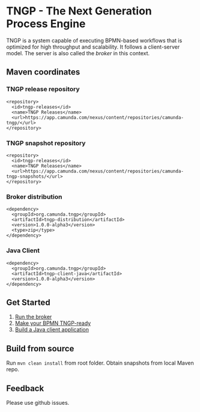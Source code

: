 TNGP - The Next Generation Process Engine
=========================================

TNGP is a system capable of executing BPMN-based workflows that is optimized for high throughput and scalability. It follows a client-server model. The server is also called the *broker* in this context.

Maven coordinates
-----------------

### TNGP release repository

```
<repository>
  <id>tngp-releases</id>
  <name>TNGP Releases</name>
  <url>https://app.camunda.com/nexus/content/repositories/camunda-tngp/</url>
</repository>
```

### TNGP snapshot repository

```
<repository>
  <id>tngp-releases</id>
  <name>TNGP Releases</name>
  <url>https://app.camunda.com/nexus/content/repositories/camunda-tngp-snapshots/</url>
</repository>
```

### Broker distribution

```
<dependency>
  <groupId>org.camunda.tngp</groupId>
  <artifactId>tngp-distribution</artifactId>
  <version>1.0.0-alpha3</version>
  <type>zip</type>
</dependency>
```

### Java Client

```
<dependency>
  <groupId>org.camunda.tngp</groupId>
  <artifactId>tngp-client-java</artifactId>
  <version>1.0.0-alpha3</version>
</dependency>
```

Get Started
-----------

1. [Run the broker](docs/content/get-started/broker.md)
1. [Make your BPMN TNGP-ready](docs/content/get-started/bpmn.md)
1. [Build a Java client application](docs/content/get-started/java-client-library.md)


Build from source
-----------------

Run `mvn clean install` from root folder. Obtain snapshots from local Maven repo.

Feedback
--------

Please use github issues.
